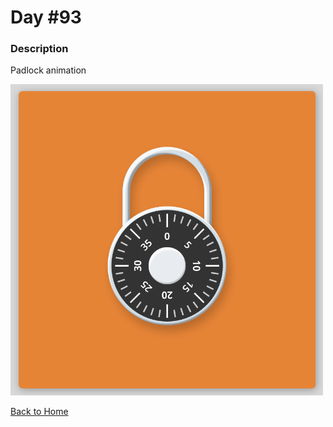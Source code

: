 # Day #93

### Description

Padlock animation

<img src='./assets/image-final.png' width=500>

[Back to Home](..)

